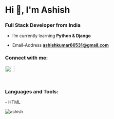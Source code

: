 <h1 align="left">Hi 👋, I'm Ashish</h1>
<h3 align="left">Full Stack Developer from India</h3>

-  I’m currently learning **Python & Django**

-  Email-Address **ashishkumar66531@gmail.com**

<h3 align="left">Connect with me:</h3>
<p align="left">
<a href="https://linkedin.com/in/www.linkedin.com/in/ashish-kumar-49b452152" target="blank"><img align="center" src="https://raw.githubusercontent.com/rahuldkjain/github-profile-readme-generator/master/src/images/icons/Social/linked-in-alt.svg" alt="www.linkedin.com/in/ashish-kumar-49b452152" height="20" width="30" target="_blank" /></a>
</p>
<br>

<h3 align="left">Languages and Tools:</h3>
- HTML 


<p><img align="center" src="https://github-readme-stats.vercel.app/api/top-langs?username=ashish&show_icons=true&locale=en&layout=compact" alt="ashish" /></p>

